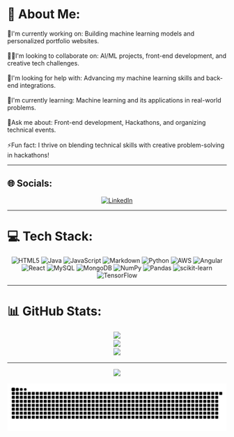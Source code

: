 # 💫 About Me:
🔭I'm currently working on: Building machine learning models and personalized portfolio websites.<br><br>👯‍♂️I'm looking to collaborate on: AI/ML projects, front-end development, and creative tech challenges.<br><br>🤝I'm looking for help with: Advancing my machine learning skills and back-end integrations.<br><br>🌱I'm currently learning: Machine learning and its applications in real-world problems.<br><br>💬Ask me about: Front-end development, Hackathons, and organizing technical events.<br><br>⚡Fun fact: I thrive on blending technical skills with creative problem-solving in hackathons!

---

## 🌐 Socials:
<div align="center">

[![LinkedIn](https://img.shields.io/badge/LinkedIn-%230077B5.svg?logo=linkedin&logoColor=white)](https://www.linkedin.com/in/piyush-das-79a16b203/) 

</div>

---

# 💻 Tech Stack:
<div align="center">

![HTML5](https://img.shields.io/badge/html5-%23E34F26.svg?style=for-the-badge&logo=html5&logoColor=white) 
![Java](https://img.shields.io/badge/java-%23ED8B00.svg?style=for-the-badge&logo=openjdk&logoColor=white) 
![JavaScript](https://img.shields.io/badge/javascript-%23323330.svg?style=for-the-badge&logo=javascript&logoColor=%23F7DF1E) 
![Markdown](https://img.shields.io/badge/markdown-%23000000.svg?style=for-the-badge&logo=markdown&logoColor=white) 
![Python](https://img.shields.io/badge/python-3670A0?style=for-the-badge&logo=python&logoColor=ffdd54) 
![AWS](https://img.shields.io/badge/AWS-%23FF9900.svg?style=for-the-badge&logo=amazon-aws&logoColor=white) 
![Angular](https://img.shields.io/badge/angular-%23DD0031.svg?style=for-the-badge&logo=angular&logoColor=white) 
![React](https://img.shields.io/badge/react-%2320232a.svg?style=for-the-badge&logo=react&logoColor=%2361DAFB) 
![MySQL](https://img.shields.io/badge/mysql-4479A1.svg?style=for-the-badge&logo=mysql&logoColor=white) 
![MongoDB](https://img.shields.io/badge/MongoDB-%234ea94b.svg?style=for-the-badge&logo=mongodb&logoColor=white) 
![NumPy](https://img.shields.io/badge/numpy-%23013243.svg?style=for-the-badge&logo=numpy&logoColor=white) 
![Pandas](https://img.shields.io/badge/pandas-%23150458.svg?style=for-the-badge&logo=pandas&logoColor=white) 
![scikit-learn](https://img.shields.io/badge/scikit--learn-%23F7931E.svg?style=for-the-badge&logo=scikit-learn&logoColor=white) 
![TensorFlow](https://img.shields.io/badge/TensorFlow-%23FF6F00.svg?style=for-the-badge&logo=TensorFlow&logoColor=white)

</div>

---

# 📊 GitHub Stats:
<div align="center">

![](https://github-readme-stats.vercel.app/api?username=PiyushDas-2004&theme=dark&hide_border=false&include_all_commits=false&count_private=false)<br/>
![](https://github-readme-streak-stats.herokuapp.com/?user=PiyushDas-2004&theme=dark&hide_border=false)<br/>
![](https://github-readme-stats.vercel.app/api/top-langs/?username=PiyushDas-2004&theme=dark&hide_border=false&include_all_commits=false&count_private=false&layout=compact)

</div>

---

<div align="center">

[![](https://visitcount.itsvg.in/api?id=PiyushDas-2004&icon=0&color=0)](https://visitcount.itsvg.in)

</div>


<picture>
  <source media="(prefers-color-scheme: dark)" srcset="https://raw.githubusercontent.com/PiyushDas-2004/PiyushDas-2004/output/github-snake-dark.svg" />
  <source media="(prefers-color-scheme: light)" srcset="https://raw.githubusercontent.com/PiyushDas-2004/PiyushDas-2004/output/github-snake.svg" />
  <img alt="github-snake" src="https://raw.githubusercontent.com/PiyushDas-2004/PiyushDas-2004/output/github-snake.svg" />
</picture>
